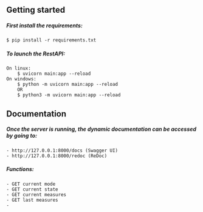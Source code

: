 
## Getting started
##### First install the requirements:
    $ pip install -r requirements.txt
##### To launch the RestAPI:
    On linux:
        $ uvicorn main:app --reload
    On windows:
        $ python -m uvicorn main:app --reload
        OR
        $ python3 -m uvicorn main:app --reload
## Documentation
##### Once the server is running, the dynamic documentation can be accessed by going to:
    - http://127.0.0.1:8000/docs (Swagger UI)
    - http://127.0.0.1:8000/redoc (ReDoc)
##### Functions:
    - GET current mode
    - GET current state
    - GET current measures
    - GET last measures
    -
